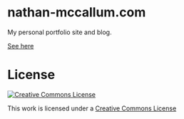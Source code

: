 # nathan-mccallum.com

My personal portfolio site and blog.

[See here](http://nathan-mccallum.com)

# License

<a rel="license" href="http://creativecommons.org/licenses/by-nc/4.0/"><img alt="Creative Commons License" style="border-width:0" src="https://i.creativecommons.org/l/by-nc/4.0/88x31.png" /></a>

This work is licensed under a [Creative Commons License](http://creativecommons.org/licenses/by-nc/4.0/)
